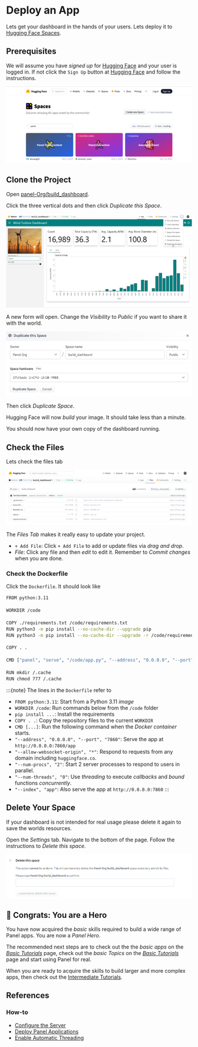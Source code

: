 # Deploy an App

Lets get your dashboard in the hands of your users. Lets deploy it to [Hugging Face Spaces](https://huggingface.co/spaces?sort=trending&search=panel).

## Prerequisites

We will assume you have *signed up* for [Hugging Face](https://huggingface.co/spaces?sort=trending&search=panel) and your user is logged in. If not click the `Sign Up` button at [Hugging Face](https://huggingface.co/spaces?sort=trending&search=panel) and follow the instructions.

![Hugging Face Spaces](../../_static/images/hugging_face_spaces_panel.png)

## Clone the Project

Open [panel-Org/build_dashboard](https://huggingface.co/spaces/panel-Org/build_dashboard).

Click the three vertical dots and then click *Duplicate this Space*.

![Duplicate Space](../../_static/images/hugging_face_spaces_duplicate.png)

A new form will open. Change the *Visibility* to *Public* if you want to share it with the world.

![Duplicate Space Form](../../_static/images/hugging_face_spaces_duplicate_form.png)

Then click *Duplicate Space*.

Hugging Face will now *build* your image. It should take less than a minute.

You should now have your own copy of the dashboard running.

## Check the Files

Lets check the files tab

![Files Tab](../../_static/images/hugging_face_spaces_files.png)

The *Files Tab* makes it really easy to update your project.

- `+ Add File`: Click `+ Add File` to add or update files via *drag and drop*.
- *File*: Click any file and then *edit* to edit it. Remember to *Commit changes* when you are done.

### Check the Dockerfile

Click the `Dockerfile`. It should look like

```bash
FROM python:3.11

WORKDIR /code

COPY ./requirements.txt /code/requirements.txt
RUN python3 -m pip install --no-cache-dir --upgrade pip
RUN python3 -m pip install --no-cache-dir --upgrade -r /code/requirements.txt

COPY . .

CMD ["panel", "serve", "/code/app.py", "--address", "0.0.0.0", "--port", "7860",  "--allow-websocket-origin", "*", "--num-procs", "2", "--num-threads", "0", "--index", "app"]

RUN mkdir /.cache
RUN chmod 777 /.cache
```

:::{note}
The lines in the `Dockerfile` refer to

- `FROM python:3.11`: Start from a Python 3.11 *image*
- `WORKDIR /code`: Run commands below from the `/code` folder
- `pip install ...`: Install the requirements
- `COPY . .`: Copy the repository files to the current `WORKDIR`
- `CMD [...]`: Run the following command when the *Docker container* starts.
- `"--address", "0.0.0.0", "--port", "7860"`: Serve the app at `http://0.0.0.0:7860/app`
- `"--allow-websocket-origin", "*"`: Respond to requests from any domain including `huggingface.co`.
- `"--num-procs", "2"`: Start 2 server processes to respond to users in parallel.
- `"--num-threads", "0"`: Use *threading* to execute *callbacks* and *bound* functions *concurrently*.
- `"--index", "app"`: Also serve the app at `http://0.0.0.0:7860`
:::

## Delete Your Space

If your dashboard is not intended for real usage please delete it again to save the worlds resources.

Open the *Settings* tab. Navigate to the bottom of the page. Follow the instructions to *Delete this space*.

![Delete Space](../../_static/images/hugging_face_spaces_delete.png)

## 🥳 Congrats: You are a Hero

You have now acquired the *basic* skills required to build a wide range of Panel apps. You are now a *Panel Hero*.

The recommended next steps are to check out the the *basic apps* on the [*Basic Tutorials*](index.md) page, check out the *basic Topics* on the [*Basic Tutorials*](index.md) page and start using Panel for real.

When you are ready to acquire the skills to build larger and more complex apps, then check out the [Intermediate Tutorials](../intermediate/index.md).

## References

### How-to

- [Configure the Server](../../how_to/server/index.md)
- [Deploy Panel Applications](../../how_to/deployment/index.md)
- [Enable Automatic Threading](../../how_to/concurrency/threading.md)
